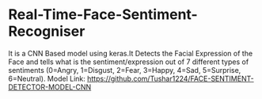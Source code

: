 # Real-Time-Face-Sentiment-Recogniser
 It is a CNN Based model using keras.It Detects the Facial Expression of the Face and tells what is the sentiment/expression out of 7 different types of sentiments (0=Angry, 1=Disgust, 2=Fear, 3=Happy, 4=Sad, 5=Surprise, 6=Neutral).
Model Link: https://github.com/Tushar1224/FACE-SENTIMENT-DETECTOR-MODEL-CNN
